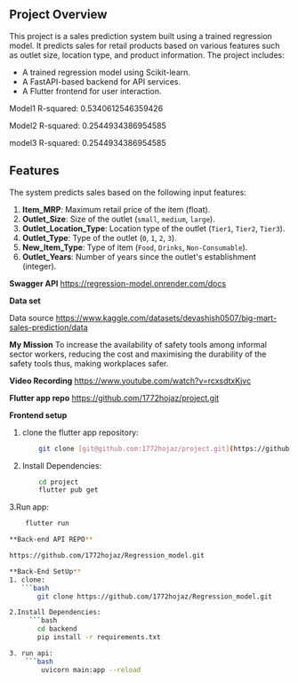 ## **Project Overview**
This project is a sales prediction system built using a trained regression model. It predicts sales for retail products based on various features such as outlet size, location type, and product information. The project includes:
- A trained regression model using Scikit-learn.
- A FastAPI-based backend for API services.
- A Flutter frontend for user interaction.

Model1 R-squared: 0.5340612546359426

Model2 R-squared: 0.2544934386954585

model3 R-squared: 0.2544934386954585


## **Features**
The system predicts sales based on the following input features:
1. **Item_MRP**: Maximum retail price of the item (float).
2. **Outlet_Size**: Size of the outlet (`small`, `medium`, `large`).
3. **Outlet_Location_Type**: Location type of the outlet (`Tier1`, `Tier2`, `Tier3`).
4. **Outlet_Type**: Type of the outlet (`0`, `1`, `2`, `3`).
5. **New_Item_Type**: Type of item (`Food`, `Drinks`, `Non-Consumable`).
6. **Outlet_Years**: Number of years since the outlet's establishment (integer).


**Swagger API**
https://regression-model.onrender.com/docs



**Data set**

Data source https://www.kaggle.com/datasets/devashish0507/big-mart-sales-prediction/data



**My Mission**
To increase the availability of safety tools among informal sector workers, reducing the cost and maximising the durability of the safety tools thus, making workplaces safer.


**Video Recording**
https://www.youtube.com/watch?v=rcxsdtxKjvc 

**Flutter app repo**
https://github.com/1772hojaz/project.git

**Frontend setup**
1. clone the flutter app repository:
   ```bash
       git clone [git@github.com:1772hojaz/project.git](https://github.com/1772hojaz/project.git)

3. Install Dependencies:
   ```bash
       cd project
       flutter pub get
   
3.Run app: 
```bash
    flutter run

**Back-end API REPO**

https://github.com/1772hojaz/Regression_model.git

**Back-End SetUp**
1. clone:
   ```bash
       git clone https://github.com/1772hojaz/Regression_model.git

2.Install Dependencies:
     ```bash
       cd backend
       pip install -r requirements.txt

3. run api:
    ```bash
        uvicorn main:app --reload


 

